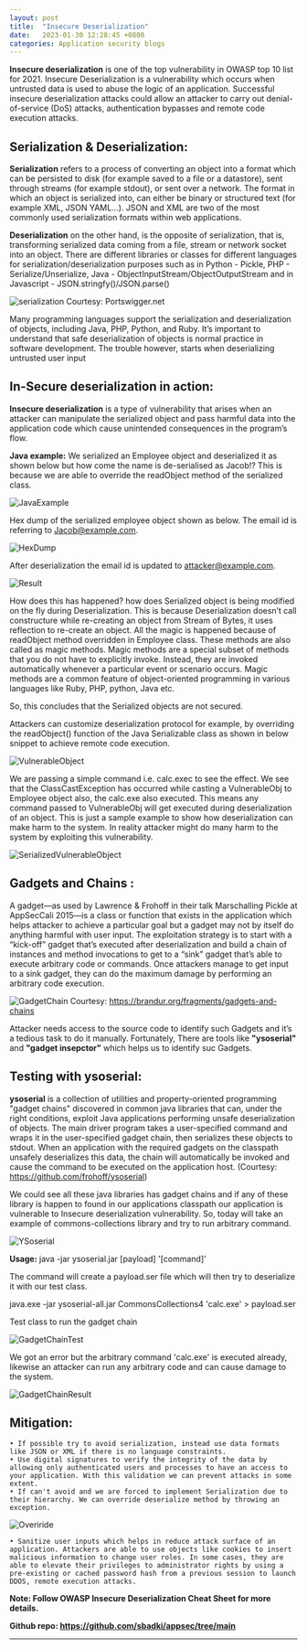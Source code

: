 ```yaml
---
layout: post
title:  "Insecure Deserialization"
date:   2023-01-30 12:28:45 +0800
categories: Application security blogs
---
```


**Insecure deserialization** is one of the top vulnerability in OWASP top 10 list for 2021. Insecure Deserialization is a vulnerability which occurs when untrusted data is used to abuse the logic of an application. Successful insecure deserialization attacks could allow an attacker to carry out denial-of-service (DoS) attacks, authentication bypasses and remote code execution attacks.

## Serialization & Deserialization: ##

**Serialization** refers to a process of converting an object into a format which can be persisted to disk (for example saved to a file or a datastore), sent through streams (for example stdout), or sent over a network. The format in which an object is serialized into, can either be binary or structured text (for example XML, JSON YAML…). JSON and XML are two of the most commonly used serialization formats within web applications.

**Deserialization** on the other hand, is the opposite of serialization, that is, transforming serialized data coming from a file, stream or network socket into an object.
There are different libraries or classes for different languages for serialization/deserialization purposes such as in Python - Pickle, PHP - Serialize/Unserialize, Java - ObjectInputStream/ObjectOutputStream and in Javascript - JSON.stringfy()/JSON.parse()

![serialization](https://sbadki.github.io/appsec/assets/images/insecure-deserialization/serialization.png "serialization")
Courtesy: Portswigger.net

Many programming languages support the serialization and deserialization of objects, including Java, PHP, Python, and Ruby. It’s important to understand that safe deserialization of objects is normal practice in software development. The trouble however, starts when deserializing untrusted user input


## In-Secure deserialization in action: ##

**Insecure deserialization** is a type of vulnerability that arises when an attacker can manipulate the serialized object and pass harmful data into the application code which cause unintended consequences in the program’s flow.

**Java example:**
We serialized an Employee object and deserialized it as shown below but how come the name is de-serialised as Jacob!? This is because we are able to override the readObject method of the serialized class.


![JavaExample](https://sbadki.github.io/appsec/assets/images/insecure-deserialization/employee.png "JavaExample")


Hex dump of the serialized employee object shown as below. The email id is referring to Jacob@example.com.


![HexDump](https://sbadki.github.io/appsec/assets/images/insecure-deserialization/hex_dump.png "HexDump")


After deserialization the email id is updated to attacker@example.com.

![Result](https://sbadki.github.io/appsec/assets/images/insecure-deserialization/result.png "Result")


How does this has happened? how does Serialized object is being modified on the fly during Deserialization. This is because Deserialization doesn’t call constructure while re-creating an object from Stream of Bytes, it uses reflection to re-create an object. All the magic is happened because of readObject method overridden in Employee class. These methods are also called as magic methods. Magic methods are a special subset of methods that you do not have to explicitly invoke. Instead, they are invoked automatically whenever a particular event or scenario occurs. Magic methods are a common feature of object-oriented programming in various languages like Ruby, PHP, python, Java etc.

So, this concludes that the Serialized objects are not secured.

Attackers can customize deserialization protocol for example, by overriding the readObject() function of the Java Serializable class as shown in below snippet to achieve remote code execution.


![VulnerableObject](https://sbadki.github.io/appsec/assets/images/insecure-deserialization/Vulnerable.png "VulnerableObject")


We are passing a simple command i.e. calc.exec to see the effect. We see that the ClassCastException has occurred while casting a VulnerableObj to Employee object also, the calc.exe also executed. This means any command passed to VulnerableObj will get executed during deserialization of an object. This is just a sample example to show how deserialization can make harm to the system. In reality attacker might do many harm to the system by exploiting this vulnerability.


![SerializedVulnerableObject](https://sbadki.github.io/appsec/assets/images/insecure-deserialization/serial_vulobj.png "SerializedVulnerableObject")


## Gadgets and Chains : ##

A gadget—as used by Lawrence & Frohoff in their talk Marschalling Pickle at AppSecCali 2015—is a class or function that exists in the application which helps attacker to achieve a particular goal but a gadget may not by itself do anything harmful with user input.
The exploitation strategy is to start with a “kick-off” gadget that’s executed after deserialization and build a chain of instances and method invocations to get to a “sink” gadget that’s able to execute arbitrary code or commands. Once attackers manage to get input to a sink gadget, they can do the maximum damage by performing an arbitrary code execution.


![GadgetChain](https://sbadki.github.io/appsec/assets/images/insecure-deserialization/gadgetchain.png "GadgetChain")
Courtesy: https://brandur.org/fragments/gadgets-and-chains

Attacker needs access to the source code to identify such Gadgets and it’s a tedious task to do it manually. Fortunately, There are tools like **"ysoserial"** and **"gadget insepctor"** which helps us to identify suc Gadgets.

## Testing with ysoserial: ##

**ysoserial** is a collection of utilities and property-oriented programming "gadget chains" discovered in common java libraries that can, under the right conditions, exploit Java applications performing unsafe deserialization of objects. The main driver program takes a user-specified command and wraps it in the user-specified gadget chain, then serializes these objects to stdout. When an application with the required gadgets on the classpath unsafely deserializes this data, the chain will automatically be invoked and cause the command to be executed on the application host. (Courtesy: https://github.com/frohoff/ysoserial)

We could see all these java libraries has gadget chains and if any of these library is happen to found in our applications classpath our application is vulnerable to Insecure deserialization vulnerability. So, today will take an example of commons-collections library and try to run arbitrary command.

![YSoserial](https://sbadki.github.io/appsec/assets/images/insecure-deserialization/ysoserial.png "YSoserial")


**Usage:** java -jar ysoserial.jar [payload] '[command]'

The command will create a payload.ser file which will then try to deserialize it with our test class.

java.exe -jar ysoserial-all.jar CommonsCollections4 'calc.exe' > payload.ser

Test class to run the gadget chain

![GadgetChainTest](https://sbadki.github.io/appsec/assets/images/insecure-deserialization/gadgettest.png "GadgetChainTest")


We got an error but the arbitrary command 'calc.exe' is executed already, likewise an attacker can run any arbitrary code and can cause damage to the system.

![GadgetChainResult](https://sbadki.github.io/appsec/assets/images/insecure-deserialization/gadgetresult.png "GadgetChainResult")


## Mitigation: ##

	• If possible try to avoid serialization, instead use data formats like JSON or XML if there is no language constraints. 
	• Use digital signatures to verify the integrity of the data by allowing only authenticated users and processes to have an access to your application. With this validation we can prevent attacks in some extent.
	• If can't avoid and we are forced to implement Serialization due to their hierarchy. We can override deserialize method by throwing an exception. 


![Overiride](https://sbadki.github.io/appsec/assets/images/insecure-deserialization/override.png "Overiride")


	• Sanitize user inputs which helps in reduce attack surface of an application. Attackers are able to use objects like cookies to insert malicious information to change user roles. In some cases, they are able to elevate their privileges to administrator rights by using a pre-existing or cached password hash from a previous session to launch DDOS, remote execution attacks.


**Note: Follow OWASP Insecure Deserialization Cheat Sheet for more details.**


**Github repo: https://github.com/sbadki/appsec/tree/main**

---